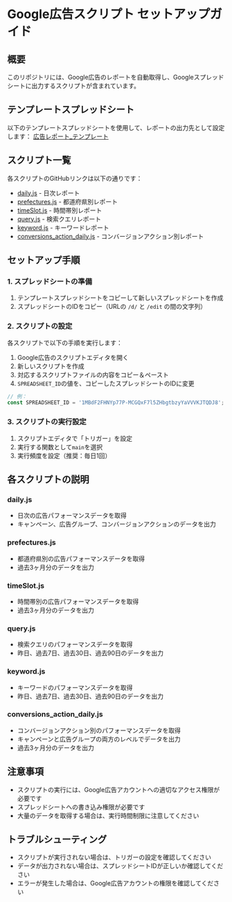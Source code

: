 # Google広告スクリプト セットアップガイド

## 概要
このリポジトリには、Google広告のレポートを自動取得し、Googleスプレッドシートに出力するスクリプトが含まれています。

## テンプレートスプレッドシート
以下のテンプレートスプレッドシートを使用して、レポートの出力先として設定します：
[広告レポート_テンプレート](https://docs.google.com/spreadsheets/d/1MBdF2FHNYp77P-MCGQxF7l5ZHbgtbzyYaVVVKJTQDJ8/edit?usp=sharing)

## スクリプト一覧
各スクリプトのGitHubリンクは以下の通りです：

- [daily.js](https://github.com/ShogoKumazaki/Ads_script/blob/main/daily.js) - 日次レポート
- [prefectures.js](https://github.com/ShogoKumazaki/Ads_script/blob/main/prefectures.js) - 都道府県別レポート
- [timeSlot.js](https://github.com/ShogoKumazaki/Ads_script/blob/main/timeSlot.js) - 時間帯別レポート
- [query.js](https://github.com/ShogoKumazaki/Ads_script/blob/main/query.js) - 検索クエリレポート
- [keyword.js](https://github.com/ShogoKumazaki/Ads_script/blob/main/keyword.js) - キーワードレポート
- [conversions_action_daily.js](https://github.com/ShogoKumazaki/Ads_script/blob/main/conversions_action_daily.js) - コンバージョンアクション別レポート

## セットアップ手順

### 1. スプレッドシートの準備
1. テンプレートスプレッドシートをコピーして新しいスプレッドシートを作成
2. スプレッドシートのIDをコピー（URLの `/d/` と `/edit` の間の文字列）

### 2. スクリプトの設定
各スクリプトで以下の手順を実行します：

1. Google広告のスクリプトエディタを開く
2. 新しいスクリプトを作成
3. 対応するスクリプトファイルの内容をコピー＆ペースト
4. `SPREADSHEET_ID`の値を、コピーしたスプレッドシートのIDに変更

```javascript
// 例：
const SPREADSHEET_ID = '1MBdF2FHNYp77P-MCGQxF7l5ZHbgtbzyYaVVVKJTQDJ8';
```

### 3. スクリプトの実行設定
1. スクリプトエディタで「トリガー」を設定
2. 実行する関数として`main`を選択
3. 実行頻度を設定（推奨：毎日1回）

## 各スクリプトの説明

### daily.js
- 日次の広告パフォーマンスデータを取得
- キャンペーン、広告グループ、コンバージョンアクションのデータを出力

### prefectures.js
- 都道府県別の広告パフォーマンスデータを取得
- 過去3ヶ月分のデータを出力

### timeSlot.js
- 時間帯別の広告パフォーマンスデータを取得
- 過去3ヶ月分のデータを出力

### query.js
- 検索クエリのパフォーマンスデータを取得
- 昨日、過去7日、過去30日、過去90日のデータを出力

### keyword.js
- キーワードのパフォーマンスデータを取得
- 昨日、過去7日、過去30日、過去90日のデータを出力

### conversions_action_daily.js
- コンバージョンアクション別のパフォーマンスデータを取得
- キャンペーンと広告グループの両方のレベルでデータを出力
- 過去3ヶ月分のデータを出力

## 注意事項
- スクリプトの実行には、Google広告アカウントへの適切なアクセス権限が必要です
- スプレッドシートへの書き込み権限が必要です
- 大量のデータを取得する場合は、実行時間制限に注意してください

## トラブルシューティング
- スクリプトが実行されない場合は、トリガーの設定を確認してください
- データが出力されない場合は、スプレッドシートIDが正しいか確認してください
- エラーが発生した場合は、Google広告アカウントの権限を確認してください
